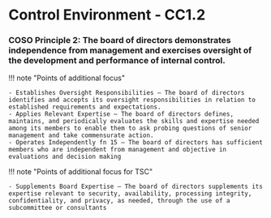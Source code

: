 #  Control Environment - CC1.2

### COSO Principle 2: The board of directors demonstrates independence from management and exercises oversight of the development and performance of internal control.

!!! note "Points of additional focus"

    - Establishes Oversight Responsibilities — The board of directors identifies and accepts its oversight responsibilities in relation to established requirements and expectations.
    - Applies Relevant Expertise — The board of directors defines, maintains, and periodically evaluates the skills and expertise needed among its members to enable them to ask probing questions of senior management and take commensurate action.
    - Operates Independently fn 15 — The board of directors has sufficient members who are independent from management and objective in evaluations and decision making

!!! note "Points of additional focus for TSC"

    - Supplements Board Expertise — The board of directors supplements its expertise relevant to security, availability, processing integrity, confidentiality, and privacy, as needed, through the use of a subcommittee or consultants
